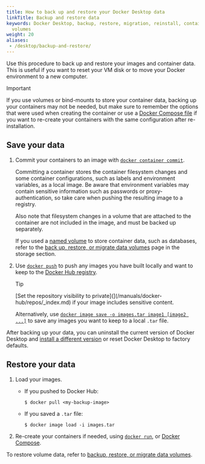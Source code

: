 ```yaml
---
title: How to back up and restore your Docker Desktop data
linkTitle: Backup and restore data
keywords: Docker Desktop, backup, restore, migration, reinstall, containers, images,
  volumes
weight: 20
aliases:
 - /desktop/backup-and-restore/
---
```


Use this procedure to back up and restore your images and container data. This is useful if you want to reset your VM disk or to move your Docker environment to a new computer.

> [!IMPORTANT]
>
> If you use volumes or bind-mounts to store your container data, backing up your containers may not be needed, but make sure to remember the options that were used when creating the container or use a [Docker Compose file](/reference/compose-file/_index.md) if you want to re-create your containers with the same configuration after re-installation.

## Save your data

1. Commit your containers to an image with [`docker container commit`](/reference/cli/docker/container/commit.md).

   Committing a container stores the container filesystem changes and some container configurations, such as labels and environment variables, as a local image. Be aware that environment variables may contain sensitive
   information such as passwords or proxy-authentication, so take care when pushing the resulting image to a registry.

   Also note that filesystem changes in a volume that are attached to the
   container are not included in the image, and must be backed up separately.

   If you used a [named volume](/manuals/engine/storage/_index.md#more-details-about-mount-types) to store container data, such as databases, refer to the [back up, restore, or migrate data volumes](/manuals/engine/storage/volumes.md#back-up-restore-or-migrate-data-volumes) page in the storage section.

2. Use [`docker push`](/reference/cli/docker/image/push.md) to push any
   images you have built locally and want to keep to the [Docker Hub registry](/manuals/docker-hub/_index.md).
   
   > [!TIP]
   >
   > [Set the repository visibility to private](](/manuals/docker-hub/repos/_index.md) if your image includes sensitive content.

   Alternatively, use [`docker image save -o images.tar image1 [image2 ...]`](/reference/cli/docker/image/save.md)
   to save any images you want to keep to a local `.tar` file. 

After backing up your data, you can uninstall the current version of Docker Desktop
and [install a different version](/manuals/desktop/release-notes.md) or reset Docker Desktop to factory defaults.

## Restore your data

1. Load your images.

   - If you pushed to Docker Hub:
   
      ```console
      $ docker pull <my-backup-image>
      ```
   
   - If you saved a `.tar` file:
   
      ```console
      $ docker image load -i images.tar
      ```

2. Re-create your containers if needed, using [`docker run`](/reference/cli/docker/container/run.md),
   or [Docker Compose](/manuals/compose/_index.md).

To restore volume data, refer to [backup, restore, or migrate data volumes](/manuals/engine/storage/volumes.md#back-up-restore-or-migrate-data-volumes). 
